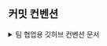 ## **커밋 컨벤션**
  
<details>
<summary>팀 협업용 깃허브 컨벤션 문서 </summary>
<div markdown="1">

<br>
 
## **Fork를 통한 협업**

### 원본(메인) 레포에서 브랜치를 생성하여 작업을 하는 것이 아니라

각자 레포를 fork한 후, 본인(포크한) 레포에서 작업을 한 이후
원본(메인)레포에 PR을 요청하는 방식으로 진행하는 방법입니다.

- Fork를 통해  진행하는 이유
  - 브랜치를 사용하면, 로컬 작업 후 master 브랜치로 바로 push하지 않고 각자 만든 원격 브랜치로 push한 후에,<br>
pull request를 하여 merge 작업을 할 수 있어서 보다 안전하게 GitHub 공동 작업을 할 수 있다.

(여기서 안전하다는 말은 강제 push로 남의 소스를 밀어버리는 극악무도한 경우를 피하게 된다는 의미입니다.)

<!-- ![Untitled](https://s3-us-west-2.amazonaws.com/secure.notion-static.com/3e11e3d7-c9fb-4084-8ce6-751e7a71239a/Untitled.png) -->

1. 원본 레포를 fork하여 내 레포에 생성합니다.

2. 원하는 디렉토리에 git을 초기화 시켜줍니다.

```bash
git init
```

3. 원본(메인) 레포를 upstream으로 remote해줍니다.

```bash
git remote add upstream <원본(메인)레포 주소>
```

4. 로컬(나의) 레포를 origin으로 remote해줍니다.

```bash
git remote add origin <로컬(포크한 나의)레포 주소>
```

**작업을 진행할 시 upstream에서 pull을 받아오고, origin으로 push를 날려주어 pr을 진행합니다.**

→ 공동 작업물을 받아와서 내 개인 컴퓨터로 작업을 한 뒤, 공동 작업물에 합칠 수 있도록 진행하는 것

1. 이슈 템플릿에 맞춰 원본(메인) 레포에 이슈를 생성합니다.

    <!-- ![Untitled](https://s3-us-west-2.amazonaws.com/secure.notion-static.com/80566569-4c1a-4944-a5b5-eb13a0ac4aeb/Untitled.png) -->

    - New issue를 클릭하여 이슈를 생성합니다.
    - **[Prefix] 작업 목표**
    ex) [Design] Weather View 디자인

2. 이슈를 만들면 이슈 제목에 이슈 번호가 생성되는데, (ex) ~/#7)
로컬에 feature/#이슈번호 브랜치를 생성합니다.

```bash
git branch feature/#7    //이슈번호7의 브랜치 생성
```

3. 해당 브랜치로 이동하여 작업을 합니다.

```bash
git switch feature/#7    //해당 브랜치로 변경
```

4. 작업이 끝난 뒤, add와 commit을 진행합니다.

```bash
git add .    //작업 요소를 더해줌
git commit -m "[Prefix] <앱 이름>#이슈번호 - Weather View 디자인 구현"    //무엇을 구현했는지 메세지로 작성
```

5. 내가 작업을 하는 도중에 다른 사람이 작업을 진행하여 원본(메인)레포가 변경되어 있을 수도 있으니,
(확인을 위해) pull을 한 번  진행해준다.

```bash
git pull upstream develop    //원본(메인)레포의 파일을 불러온다.
```

6. 에러가 나지 않았다면, origin에서 작업한 내용을 push해준다.

```bash
git push -u origin <브랜치명>    //해당 브랜치를 올리고자 한다.
```

7. PR을 통해 코드 리뷰를 진행한 뒤, approve를 해준다면 merge를 한다.

8. 기본 브랜치로 돌아옵니다.

```bash
git switch develop(main)
```

9. 1번부터 다시 진행을 하며 작업을 반복하면 됩니다.

<br>
<br>

## Git Branch Convention

- 브랜치를 생성하기 전에, 이슈를 작성해야 하는데,
**[브랜치 종류]/#<이슈번호>**의 양식에 따라 브랜치 명을 작성합니다.

- 브랜치 종류
  - develop : feature 브랜치에서 구현된 기능들이 merge될 브랜치. default 브랜치입니다.
  - **feature** : 기능을 개발하는 브랜치, 이슈별/작업별로 브랜치를 생성하여 기능을 개발합니다.
    주로 많이 사용합니다.
  - main : 개발이 완료된 산출물이 저장될 공간
  - release : 릴리즈를 준비하는 브랜치, 릴리즈 직전 QA 기간에 사용한다
  - bug : 버그를 수정하는 브랜치
  - hotfix : 정말 급하게, 제출 직전에 에러가 난 경우 사용하는 브렌치

ex) feature/#6

<br>
<br>

## Commit Convention

- commit은 최대한 자세히 나누어서 진행해야 하기 때문에, 하나의 이슈 안에서도 매우 많은 commit이 생성될 수 있습니다.
**[prefix] (해당 앱 이름(옵션))#이슈번호 - 이슈 내용**의 양식에 따라 커밋을 작성합니다.

- prefix 종류
  - [Feat]: 새로운 기능 구현
  - [Setting]: 기초 세팅 관련
  - [Design]: just 화면. 레이아웃 조정
  - [Fix]: 버그, 오류 해결, 코드 수정
  - [Add]: Feat 이외의 부수적인 코드 추가, 라이브러리 추가, 새로운 View 생성
  - [Del]: 쓸모없는 코드, 주석 삭제
  - [Refactor]: 전면 수정이 있을 때 사용합니다
  - [Remove]: 파일 삭제
  - [Chore]: 그 이외의 잡일/ 버전 코드 수정, 패키지 구조 변경, 파일 이동, 파일이름 변경
  - [Docs]: README나 WIKI 등의 문서 개정
  - [Comment]: 필요한 주석 추가 및 변경

ex) [Design] DreamLog#4 - 응원 뷰 레이아웃 디자인

<br>
<br>

## Issue

### 이슈 생성 시

- [Prefix] 뷰이름 이슈명
ex) [Design] MyView - MyView 레이아웃 디자인
- 우측 상단 Assignees 자기 자신 선택 → 작업 할당된 사람을 선택하는 것
- Labels Prefix와 자기 자신 선택

<br>

## PR

### PR 요청 시

- Reviewers 자신 제외 모두 체크
- Assignees 자기 자신 추가
- Labels 이슈와 동일하게 추가
- 서로 코드리뷰 꼭 하기
- 수정 필요 시 수정하기

<br>
